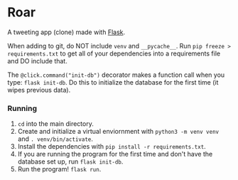 # Roar
A tweeting app (clone) made with [Flask](https://flask.palletsprojects.com/en/2.0.x/).

When adding to git, do NOT include `venv` and `__pycache__`. Run `pip freeze > requirements.txt` to get all of your dependencies into a requirements file and DO include that.

The `@click.command("init-db")` decorator makes a function call when you type: `flask init-db`. Do this to initialize the database for the first time (it wipes previous data).

### Running

1. `cd` into the main directory.
2. Create and initialize a virtual enviornment with `python3 -m venv venv` and `. venv/bin/activate`.
3. Install the dependencies with `pip install -r requirements.txt`.
4. If you are running the program for the first time and don't have the database set up, run `flask init-db`.
5. Run the program! `flask run`.
